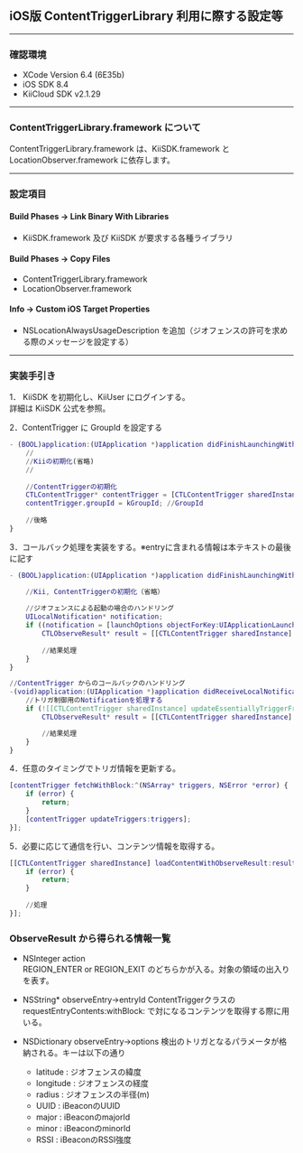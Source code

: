 ## iOS版 ContentTriggerLibrary 利用に際する設定等

---

### 確認環境

* XCode Version 6.4 (6E35b)
* iOS SDK 8.4
* KiiCloud SDK v2.1.29

---

### ContentTriggerLibrary.framework について

ContentTriggerLibrary.framework は、KiiSDK.framework と LocationObserver.framework に依存します。

---

### 設定項目

#### Build Phases -> Link Binary With Libraries

* KiiSDK.framework 及び KiiSDK が要求する各種ライブラリ

#### Build Phases -> Copy Files

* ContentTriggerLibrary.framework 
* LocationObserver.framework

#### Info -> Custom iOS Target Properties

* NSLocationAlwaysUsageDescription を追加（ジオフェンスの許可を求める際のメッセージを設定する）

---

### 実装手引き

1． KiiSDK を初期化し、KiiUser にログインする。  
詳細は KiiSDK 公式を参照。

2．ContentTrigger に GroupId を設定する

```m
- (BOOL)application:(UIApplication *)application didFinishLaunchingWithOptions:(NSDictionary *)launchOptions {
	//
	//Kiiの初期化(省略)
	//
	
	//ContentTriggerの初期化
	CTLContentTrigger* contentTrigger = [CTLContentTrigger sharedInstance];
	contentTrigger.groupId = kGroupId; //GroupId
    
    //後略
}
```


3．コールバック処理を実装をする。※entryに含まれる情報は本テキストの最後に記す

```m
- (BOOL)application:(UIApplication *)application didFinishLaunchingWithOptions:(NSDictionary *)launchOptions {

	//Kii, ContentTriggerの初期化（省略） 
  
  	//ジオフェンスによる起動の場合のハンドリング
    UILocalNotification* notification;
    if ((notification = [launchOptions objectForKey:UIApplicationLaunchOptionsLocationKey])) {
		CTLObserveResult* result = [[CTLContentTrigger sharedInstance] observerResultFromUserInfo:notification.userInfo];
    	
    	//結果処理
    }
}

//ContentTrigger からのコールバックのハンドリング
-(void)application:(UIApplication *)application didReceiveLocalNotification:(UILocalNotification *)notification{
	//トリガ制御用のNotificationを処理する
    if (![[CTLContentTrigger sharedInstance] updateEssentiallyTriggerFromNotification:notification]) {
        CTLObserveResult* result = [[CTLContentTrigger sharedInstance] observerResultFromUserInfo:notification.userInfo];

		//結果処理
    }
}
```

4．任意のタイミングでトリガ情報を更新する。

```m
[contentTrigger fetchWithBlock:^(NSArray* triggers, NSError *error) {
    if (error) {
        return;
    }   
    [contentTrigger updateTriggers:triggers];
}];
```

5．必要に応じて通信を行い、コンテンツ情報を取得する。

```m
[[CTLContentTrigger sharedInstance] loadContentWithObserveResult:result block:^(CTLEntry* entry, NSDictionary* result, NSError *error) {
    if (error) {
        return;
    }
    
    //処理
}];
```


### ObserveResult から得られる情報一覧

* NSInteger action  
REGION_ENTER or REGION_EXIT のどちらかが入る。対象の領域の出入りを表す。

* NSString* observeEntry->entryId
ContentTriggerクラスの requestEntryContents:withBlock: で対になるコンテンツを取得する際に用いる。

* NSDictionary observeEntry->options
検出のトリガとなるパラメータが格納される。キーは以下の通り

	* latitude : ジオフェンスの緯度
	* longitude : ジオフェンスの経度
	* radius : ジオフェンスの半径(m)
	* UUID : iBeaconのUUID
	* major : iBeaconのmajorId
	* minor : iBeaconのminorId
	* RSSI : iBeaconのRSSI強度